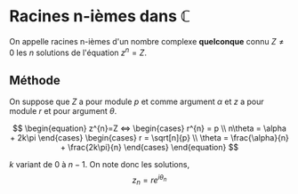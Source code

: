 # Racines n-ièmes dans $\mathbb{C}$
On appelle racines n-ièmes d'un nombre complexe **quelconque** connu $Z \neq 0$ les $n$ solutions de l'équation $z^{n}=Z$.

## Méthode
On suppose que $Z$ a pour module $p$ et comme argument $\alpha$ et $z$ a pour module $r$ et pour argument $\theta$.

$$
\begin{equation}
z^{n}=Z <=>
\begin{cases}
r^{n} = p \\
n\theta = \alpha + 2k\pi
\end{cases}
\begin{cases}
r = \sqrt[n]{p} \\
\theta = \frac{\alpha}{n} + \frac{2k\pi}{n}
\end{cases}
\end{equation}
$$

$k$ variant de $0$ à $n-1$.
On note donc les solutions,
$$z_{n}=re^{i\theta_{n}}$$